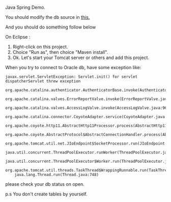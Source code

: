 Java Spring Demo.

You should modify the db source in <a href="src/main/java/tw/com/demo/config/APConfig.java" >this.</a>

And you should do something follow below

On Eclipse :
    
1. Right-click on this project.
2. Choice "Run as", then choice "Maven install". 
3. Ok. Let's start your Tomcat server or others and add this project.
    

When you try to connect to Oracle db, have some exception like:

    javax.servlet.ServletException: Servlet.init() for servlet dispatcherServlet threw exception
    	org.apache.catalina.authenticator.AuthenticatorBase.invoke(AuthenticatorBase.java:506)
    	org.apache.catalina.valves.ErrorReportValve.invoke(ErrorReportValve.java:103)
    	org.apache.catalina.valves.AccessLogValve.invoke(AccessLogValve.java:962)
    	org.apache.catalina.connector.CoyoteAdapter.service(CoyoteAdapter.java:445)
    	org.apache.coyote.http11.AbstractHttp11Processor.process(AbstractHttp11Processor.java:1087)
    	org.apache.coyote.AbstractProtocol$AbstractConnectionHandler.process(AbstractProtocol.java:637)
    	org.apache.tomcat.util.net.JIoEndpoint$SocketProcessor.run(JIoEndpoint.java:316)
    	java.util.concurrent.ThreadPoolExecutor.runWorker(ThreadPoolExecutor.java:1142)
    	java.util.concurrent.ThreadPoolExecutor$Worker.run(ThreadPoolExecutor.java:617)
    	org.apache.tomcat.util.threads.TaskThread$WrappingRunnable.run(TaskThread.java:61)
    	java.lang.Thread.run(Thread.java:748)
    	
please check your db status on open.

p.s You don't create tables by yourself.